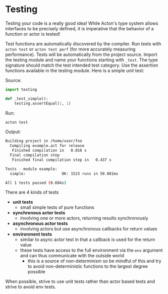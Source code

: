 # Testing

Testing your code is a really good idea! While Acton's type system allows interfaces to be precisely defined, it is imperative that the behavior of a function or actor is tested!

Test functions are automatically discovered by the compiler. Run tests with `acton test` or `acton test perf` (for more accurately measuring performance). Tests will be automatically from the project source. Import the testing module and name your functions starting with `_test`. The type signature should match the test intended test category. Use the assertion functions available in the testing module. Here is a simple unit test:

Source:
```python src/ut.act
import testing

def _test_simple():
    testing.assertEqual(1, 1)
```

Run:
```sh
acton test
```

Output:
```sh
Building project in /home/user/foo
  Compiling example.act for release
   Finished compilation in   0.016 s
  Final compilation step
   Finished final compilation step in   0.437 s

Tests - module example:
  simple:                OK: 1523 runs in 50.001ms

All 1 tests passed (0.604s)

```

There are 4 kinds of tests
- **unit tests**
  - small simple tests of pure functions
- **synchronous actor tests**
  - involving one or more actors, returning results synchronously
- **asynchronous actor tests**
  - involving actors but use asynchronous callbacks for return values
- **environment tests**
  - similar to async actor test in that a callback is used for the return value
  - these tests have access to the full environment via the `env` argument and can thus communicate with the outside world
    - this is a source of non-determinism so be mindful of this and try to avoid non-deterministic functions to the largest degree possible
  
When possible, strive to use unit tests rather than actor based tests and strive to avoid env tests.
